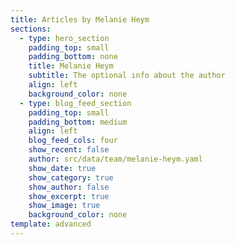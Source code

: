 ```yaml
---
title: Articles by Melanie Heym
sections:
  - type: hero_section
    padding_top: small
    padding_bottom: none
    title: Melanie Heym
    subtitle: The optional info about the author
    align: left
    background_color: none
  - type: blog_feed_section
    padding_top: small
    padding_bottom: medium
    align: left
    blog_feed_cols: four
    show_recent: false
    author: src/data/team/melanie-heym.yaml
    show_date: true
    show_category: true
    show_author: false
    show_excerpt: true
    show_image: true
    background_color: none
template: advanced
---
```

